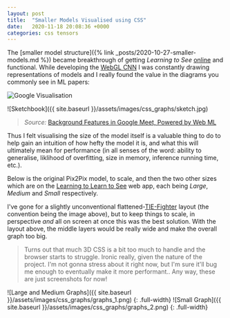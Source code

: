 ```yaml
---
layout: post
title:  "Smaller Models Visualised using CSS"
date:   2020-11-18 20:08:36 +0000
categories: css tensors
---
```


The [smaller model structure]({% link _posts/2020-10-27-smaller-models.md %}) became breakthrough of getting _Learning to See_ [online][lts] and functional. While developing the [WebGL CNN][webglcnn] I was constantly drawing representations of models and I really found the value in the diagrams you commonly see in ML papers:

![Google Visualisation](https://1.bp.blogspot.com/-sZkqU-oe8Tg/X5s7bLt_7fI/AAAAAAAAGwA/J4gINsbIQO4_ElyD5fMB25awZnFC5yeowCLcBGAsYHQ/s16000/image10%2B%25281%2529.jpg)

![Sketchbook]({{ site.baseurl }}/assets/images/css_graphs/sketch.jpg)

> _Source:_ [Background Features in Google Meet, Powered by Web ML](https://ai.googleblog.com/2020/10/background-features-in-google-meet.html)

Thus I felt visualising the size of the model itself is a valuable thing to do to help gain an intuition of how hefty the model it is, and what this will ultimately mean for performance (in all senses of the word: ability to generalise, liklihood of overfitting, size in memory, inference running time, etc.).

Below is the original Pix2Pix model, to scale, and then the two other sizes which are on the [Learning to Learn to See][lts] web app, each being _Large_, _Medium_ and _Small_ respectively.

I've gone for a slightly unconventional flattened-[TIE-Fighter](https://en.wikipedia.org/wiki/TIE_fighter) layout (the convention being the image above), but to keep things to scale, in perspective _and_ all on screen at once this was the best solution. With the layout above, the middle layers would be really wide and make the overall graph too big.

> Turns out that much 3D CSS is a bit too much to handle and the browser starts to struggle. Ironic really, given the nature of the project. I'm not gonna stress about it right now, but I'm sure it'll bug me enough to eventually make it more performant.. Any way, these are just screenshots for now!

![Large and Medium Graphs]({{ site.baseurl }}/assets/images/css_graphs/graphs_1.png)
{: .full-width}
![Small Graph]({{ site.baseurl }}/assets/images/css_graphs/graphs_2.png)
{: .full-width}

[lts]: https://learning-to-learn-to-see.netlify.app/
[webglcnn]: https://github.com/joshmurr/cci-webgl-cnn
